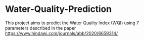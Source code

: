 # Water-Quality-Prediction

This project aims to predict the Water Quality Index (WQI) using 7 parameters described in the paper https://www.hindawi.com/journals/abb/2020/6659314/
